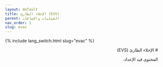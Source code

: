 ```yaml
---
layout: default
title: الإخلاء الطارئ (EVS)
parent: العمليات والإضافات
nav_order: 1
slug: evac
---
```


{% include lang_switch.html slug="evac" %}

<div dir="rtl" lang="ar" markdown="1">
# الإخلاء الطارئ (EVS)

المحتوى قيد الإعداد.
</div>
